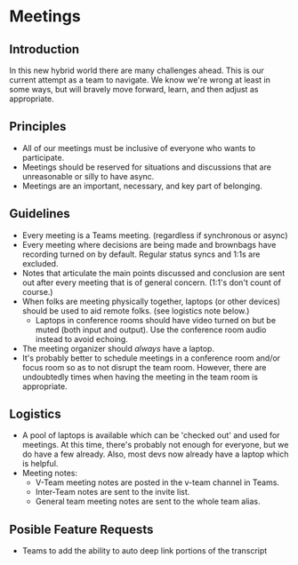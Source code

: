 # Meetings

## Introduction
In this new hybrid world there are many challenges ahead.  This is our current attempt as a team to navigate.  We know we're wrong at least in some ways, but will bravely move forward, learn, and then adjust as appropriate.

## Principles
- All of our meetings must be inclusive of everyone who wants to participate.
- Meetings should be reserved for situations and discussions that are unreasonable or silly to have async.
- Meetings are an important, necessary, and key part of belonging.

## Guidelines
- Every meeting is a Teams meeting.  (regardless if synchronous or async)
- Every meeting where decisions are being made and brownbags have recording turned on by default. Regular status syncs and 1:1s are excluded.
- Notes that articulate the main points discussed and conclusion are sent out after every meeting that is of general concern.  (1:1's don't count of course.)
- When folks are meeting physically together, laptops (or other devices) should be used to aid remote folks.  (see logistics note below.)
  - Laptops in conference rooms should have video turned on but be muted (both input and output). Use the conference room audio instead to avoid echoing.
- The meeting organizer should *always* have a laptop.
- It's probably better to schedule meetings in a conference room and/or focus room so as to not disrupt the team room.  However, there are undoubtedly times when having the meeting in the team room is appropriate.

## Logistics
- A pool of laptops is available which can be 'checked out' and used for meetings.  At this time, there's probably not enough for everyone, but we do have a few already.  Also, most devs now already have a laptop which is helpful.
- Meeting notes:
  - V-Team meeting notes are posted in the v-team channel in Teams.
  - Inter-Team notes are sent to the invite list.
  - General team meeting notes are sent to the whole team alias. 
  
## Posible Feature Requests
- Teams to add the ability to auto deep link portions of the transcript